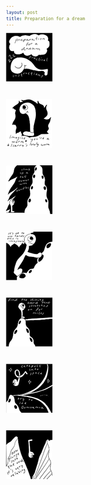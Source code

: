 ```yaml
---
layout: post
title: Preparation for a dream
---
```



<img src="/assets/images/imagine-youre-a-worm/cover.jpg" width="25%">
<p>&nbsp;</p>

<img src="/assets/images/imagine-youre-a-worm/1.jpg" width="25%">
<p>&nbsp;</p>

<img src="/assets/images/imagine-youre-a-worm/2.jpg" width="25%">
<p>&nbsp;</p>

<img src="/assets/images/imagine-youre-a-worm/3.jpg" width="25%">
<p>&nbsp;</p>

<img src="/assets/images/imagine-youre-a-worm/4.jpg" width="25%">
<p>&nbsp;</p>

<img src="/assets/images/imagine-youre-a-worm/5.jpg" width="25%">
<p>&nbsp;</p>

<img src="/assets/images/imagine-youre-a-worm/6.jpg" width="25%">
<p>&nbsp;</p>
